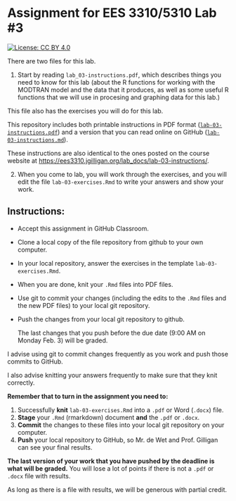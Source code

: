 # Assignment for EES 3310/5310 Lab #3

[![License: CC BY 4.0](https://img.shields.io/badge/License-CC%20BY%204.0-lightgrey.svg)](https://creativecommons.org/licenses/by/4.0/)

There are two files for this lab.

1. Start by reading `lab_03-instructions.pdf`, which describes things you need
to know for this lab (about the R functions for working with the MODTRAN model
and the data that it produces, as well as some useful R functions that we will
use in procesing and graphing data for this lab.)

This file also has the exercises you will do for this lab.

This repository includes both printable instructions in PDF format
([`lab-03-instructions.pdf`](lab-03-instructions.pdf)) and a version that you can 
read online on GitHub ([`lab-03-instructions.md`](lab-03-instructions.md)).

These instructions are also identical to the ones posted on the course website
at <https://ees3310.jgilligan.org/lab_docs/lab-03-instructions/>.

2. When you come to lab, you will work through the exercises, and you will
edit the file `lab-03-exercises.Rmd` to write your answers and show your
work.

## Instructions:

* Accept this assignment in GitHub Classroom.
* Clone a local copy of the file repository from github to your
  own computer.
* In your local repository, answer the exercises in the template
  `lab-03-exercises.Rmd`.
* When you are done, knit your `.Rmd` files into PDF files.
* Use git to commit your changes (including the edits to the `.Rmd` files
  and the new PDF files) to your local git repository.
* Push the changes from your local git repository to github.

  The last changes that you push before the due date 
  (9:00 AM on Monday Feb. 3) will be graded.

I advise using git to commit changes frequently as you work and push those 
commits to GitHub.

I also advise knitting your answers frequently to make sure that they 
knit correctly.

**Remember that to turn in the assignment you need to:**

1. Successfully **knit** `lab-03-exercises.Rmd` into a `.pdf` or 
   Word (`.docx`) file. 
2. **Stage** your `.Rmd` (rmarkdown) document **and** the `.pdf` or `.docx`.
3. **Commit** the changes to these files into your local git repository on your
   computer.
3. **Push** your local repository to GitHub, so Mr. de Wet and Prof. Gilligan 
   can see your final results.

**The last version of your work that you have pushed by the deadline is what 
will be graded.**
You will lose a lot of points if there is not a `.pdf` or `.docx` file with 
results.

As long as there is a file with results, we will be generous with partial 
credit.


